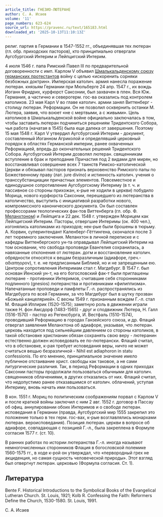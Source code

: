 ```yaml
---
article_title: ГНЕЗИО-ЛЮТЕРАНЕ
author: С. А. Исаев
volume: '11'
page_numbers: 623-624
source_url: https://pravenc.ru/text/165183.html
downloaded_at: '2025-10-13T11:10:13Z'
---
```


религ. партия в Германии в 1547-1552 гг., объединявшая тех лютеран (гл. обр. приходских пасторов), кто принципиально отвергали Аугсбургский Интерим и Лейпцигский Интерим.

4 июля 1546 г. папа Римский Павел III по предварительной договоренности с имп. Карлом V объявил [Шмалькальденскому союзу германских протестантов](<https://pravenc.ru/text/Шмалькальденскому союзу германских протестантов.html>) войну с целью «искоренить сорняки безбожных доктрин». Имперская католич. армия нанесла поражение лютеран. князьям Германии при Мюльберге 24 апр. 1547 г., их вождь Иоганн Фридрих, курфюрст Саксонии, был захвачен в плен. Вся Юж. Германия, а частично и северогерм. гос-ва оказались под контролем католиков. 23 мая Карл V во главе католич. армии занял Виттенберг - столицу лютеран. Реформации. Он не позволил осквернить останки М. Лютера, заявив, что воюет «не с мертвыми, а с живыми». Цель католиков в Шмалькальденской войне официально заключалась в том, чтобы заставить лютеран подчиниться решениям Тридентского Собора, чья работа (начатая в 1545) была еще далека от завершения. Поэтому 15 мая 1548 г. Карл V утвердил Аугсбургский Интерим - документ, составленный Иоганном Агриколой и определявший церковный порядок в областях Германской империи, ранее охваченных Реформацией, впредь до окончательных решений Тридентского Собора. Аугсбургский Интерим дозволял лютеран. священникам вступление в брак и преподание Причастия под 2 видами для мирян, но восстанавливал совершение всех 7 таинств Римско-католической Церкви и обязывал пасторов признать верховенство Римского папы по Божественному праву (лат. jure divino) и истинность католич. учения о транссубстанциации причастных элементов. Повсеместное и единодушное сопротивление Аугсбургскому Интериму (в т. ч. и пассивное со стороны прихожан, к-рые не ходили в церкви) побудило Морица, нового курфюрста Саксонии, перешедшего из лютеранства в католичество, выступить с инициативой разработки нового, компромиссного канонического документа. Он был составлен профессорами теологических фак-тов Виттенберга (гл. обр. Ф. [Меланхтоном](https://pravenc.ru/text/Меланхтоном.html)) и Лейпцига и 22 дек. 1548 г. утвержден Морицем как Лейпцигский Интерим. Пасторы, отвергшие Интеримы (ок. 400 чел.), изгонялись католиками из приходов; нек-рые были брошены в тюрьму. А. Корвин, суперинтендант Каленберг-Гёттингена, скончался после 3 лет тюремного заключения. Меланхтон в личной переписке и с кафедры Виттенбергского ун-та оправдывал Лейпцигский Интерим на том основании, что свобода проповеди Евангелия сохранилась, а навязанные отклонения от лютеран. догм и восстановление католич. обрядности относятся к вещам безразличным (адиафоре, греч.- αδιαπηορον), т. е. не предписанным Библией, но и не запрещенным ею. Центром сопротивления Интеримам стал г. Магдебург. В 1547 г. был основан Йенский ун-т, на его богословский фак-т были приглашены лютеране - противники Интеримов, считавшие себя сторонниками подлинного (gnesios) лютеранства и противниками «филиппизма». Напечатанные проповеди и памфлеты Г.-л. распространялись из Магдебурга по всей Германии, за что Магдебург был в шутку прозван «Божьей канцелярией». С весны 1549 г. признанным вождем Г.-л. стал М. Флаций Иллирик (1520-1575); заметную роль в движении играли также Н. фон Амсдорф (1483-1565) - друг и сподвижник Лютера, Н. Галл (1516-1570) - пастор из Регенсбурга, И. Вестфаль (1510-1574), проводивший Реформацию в городах Ганзейского союза, и др. Флаций отвергал заявления Меланхтона об адиафоре, указывая, что лютеран. церковь находится под сильнейшим давлением со стороны католиков, в такой обстановке христианин обязан сохранять свою веру - лютеранин естественно должен исповедовать ее по-лютерански. Флаций считал, что в обстановке, к-рая требует исповедания веры, ничто не может считаться вещью безразличной - Nihil est adiaphoron in statu confessionis. По его мнению, принципиальное значение имело публичное отстаивание христ. свободы как таковое, а не сами литургические различия. Так, в период Реформации в одних приходах Саксонии пасторы продолжали пользоваться обычными для католич. священников облачениями, в других отказались от них. Флаций считал, что недопустимо ранее отказавшимся от католич. облачений, уступая Интериму, вновь начать ими пользоваться.

В кон. 1551 г. Мориц по политическим соображениям порвал с Карлом V и после краткой войны заключил с ним 2 авг. 1552 г. договор в Пассау об офиц. аннулировании обоих Интеримов и о свободе лютеран. исповедания в Германии (правда, Аугсбургский мир 1555 закрепил это положение только в тех герм. гос-вах, к-рые возглавлялись монархами лютеран. вероисповедания). Позиция лютеран. церкви в вопросе об адиафоре, совпадающая с позицией Г.-л., была закреплена в Формуле согласия 1577 г. (ст. 10).

В ранних работах по истории лютеранства Г.-л. иногда называют немногочисленных сторонников Флация в богословской полемике 1560-1575 гг., в ходе к-рой он утверждал, что «первородный грех не акциденция, но самая сущность человеческой природы». Этот взгляд был отвергнут лютеран. церковью (Формула согласия. Ст. 1).

## Литература

Bente F. Historical Introductions to the Symbolical Books of the Evangelical Lutheran Church. St. Louis, 1921; Kolb R. Confessing the Faith: Reformers Define the Church, 1530-1580. St. Louis, 1991.

С. А. Исаев
